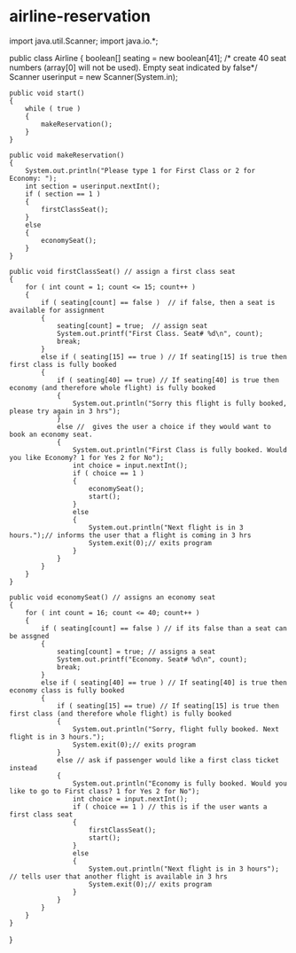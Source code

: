 # airline-reservation
import java.util.Scanner;
import java.io.*;

public class Airline 
{
    boolean[] seating = new boolean[41]; /* create 40 seat numbers (array[0] will not be used). Empty seat indicated by false*/
    Scanner userinput = new Scanner(System.in);

    public void start()
    {       
        while ( true )
        {
            makeReservation();
        }   
    }

    public void makeReservation()
    {
        System.out.println("Please type 1 for First Class or 2 for Economy: ");
        int section = userinput.nextInt();
        if ( section == 1 )
        {
            firstClassSeat();
        }
        else
        {
            economySeat();
        }
    }

    public void firstClassSeat() // assign a first class seat
    {
        for ( int count = 1; count <= 15; count++ )
        {
            if ( seating[count] == false )  // if false, then a seat is available for assignment
            {
                seating[count] = true;  // assign seat
                System.out.printf("First Class. Seat# %d\n", count);
                break;
            }
            else if ( seating[15] == true ) // If seating[15] is true then first class is fully booked
            {
                if ( seating[40] == true) // If seating[40] is true then economy (and therefore whole flight) is fully booked
                {
                    System.out.println("Sorry this flight is fully booked, please try again in 3 hrs");
                }
                else //  gives the user a choice if they would want to book an economy seat.
                {
                    System.out.println("First Class is fully booked. Would you like Economy? 1 for Yes 2 for No");  
                    int choice = input.nextInt();
                    if ( choice == 1 )
                    {
                        economySeat();
                        start();
                    }
                    else
                    {
                        System.out.println("Next flight is in 3 hours.");// informs the user that a flight is coming in 3 hrs
                        System.exit(0);// exits program
                    }
                }
            }
        }
    }   

    public void economySeat() // assigns an economy seat
    {
        for ( int count = 16; count <= 40; count++ )
        {
            if ( seating[count] == false ) // if its false than a seat can be assgned
            {
                seating[count] = true; // assigns a seat
                System.out.printf("Economy. Seat# %d\n", count);
                break;
            }
            else if ( seating[40] == true ) // If seating[40] is true then economy class is fully booked
            {
                if ( seating[15] == true) // If seating[15] is true then first class (and therefore whole flight) is fully booked
                {
                    System.out.println("Sorry, flight fully booked. Next flight is in 3 hours.");
                    System.exit(0);// exits program
                }
                else // ask if passenger would like a first class ticket instead
                {
                    System.out.println("Economy is fully booked. Would you like to go to First class? 1 for Yes 2 for No");
                    int choice = input.nextInt();
                    if ( choice == 1 ) // this is if the user wants a first class seat
                    {
                        firstClassSeat();
                        start();
                    }
                    else
                    {
                        System.out.println("Next flight is in 3 hours"); // tells user that another flight is available in 3 hrs
                        System.exit(0);// exits program
                    }
                }
            }
        }
    }
}
